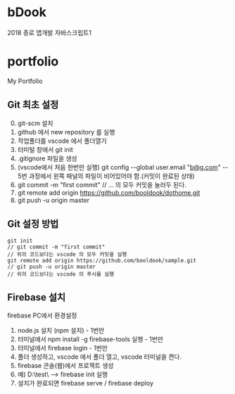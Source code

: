 # bDook
2018 종로 앱개발 자바스크립트1
# portfolio
My Portfolio

Git 최초 설정
--

0. git-scm 설치
1. github 에서 new repository 를  실행
2. 작업폴더를 vscode 에서 폴더열기
3. 터미털 창에서 git init
4. .gitignore 파일을 생성
5. (vscode에서 처음 한번만 실행) git config --global user.email "b@g.com"
	-- 5번 과정에서 왼쪽 패널의 파일이 비어있어야 함.(커밋이 완료된 상태)
6. git commit -m "first commit" // ... 의 모두 커밋을 눌러두 된다.
7. git remote add origin https://github.com/booldook/dothome.git
8. git push -u origin master



Git 설정 방법
--
~~~
git init
// git commit -m "first commit"
// 위의 코드보다는 vscode 의 모두 커밋을 실행
git remote add origin https://github.com/booldook/sample.git
// git push -u origin master
// 위의 코드보다는 vscode 의 푸시를 실행
~~~

Firebase 설치
--
firebase PC에서 환경설정
1. node.js 설치 (npm 설치) - 1번만
2. 터미널에서 npm install -g firebase-tools 실행 - 1번만
3. 터미널에서 firebase login - 1번만
4. 폴더 생성하고, vscode 에서 폴더 열고, vscode 터미널을 켠다.
5. firebase 콘솔(웹)에서 프로젝트 생성
6. 예) D:\test\ --> firebase init 실행
7. 설치가 완료되면 firebase serve / firebase deploy
